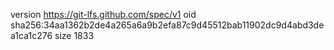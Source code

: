 version https://git-lfs.github.com/spec/v1
oid sha256:34aa1362b2de4a265a6a9b2efa87c9d45512bab11902dc9d4abd3dea1ca1c276
size 1833
